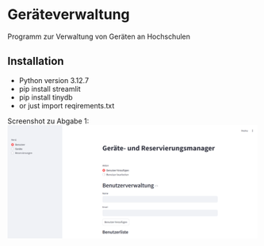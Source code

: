 # Geräteverwaltung

Programm zur Verwaltung von Geräten an Hochschulen

## Installation

- Python version 3.12.7
- pip install streamlit
- pip install tinydb
- or just import reqirements.txt


Screenshot zu Abgabe 1:
![](ScreenshotMockupUI.png)
